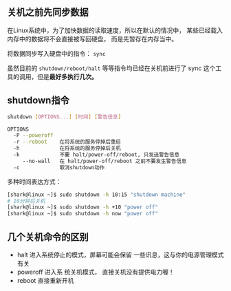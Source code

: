 ## 关机之前先同步数据

在Linux系统中，为了加快数据的读取速度，所以在默认的情况中， 某些已经载入内存中的数据将不会直接被写回硬盘， 而是先暂存在内存当中。

将数据同步写入硬盘中的指令： `sync`

虽然目前的 `shutdown/reboot/halt` 等等指令均已经在关机前进行了 sync 这个工具的调用，但是**最好多执行几次。**

## shutdown指令

```bash
shutdown [OPTIONS...] [时间] [警告信息]

OPTIONS
  -P --poweroff  
  -r --reboot    在将系统的服务停掉后重启
  -h             在将系统的服务停掉后关机
  -k             不要 halt/power-off/reboot, 只发送警告信息
     --no-wall   在 halt/power-off/reboot 之前不要发生警告信息
  -c             取消shutdown动作
```

多种时间表达方式：

```bash
[shark@linux ~]$ sudo shutdown -h 10:15 "shutdown machine"
# 10分钟后关机
[shark@linux ~]$ sudo shutdown -h +10 "power off"
[shark@linux ~]$ sudo shutdown -h now "power off"
```

## 几个关机命令的区别

- halt 进入系统停止的模式，屏幕可能会保留 一些讯息，这与你的电源管理模式有关
- poweroff 进入系 统关机模式， 直接关机没有提供电力喔！
- reboot 直接重新开机

